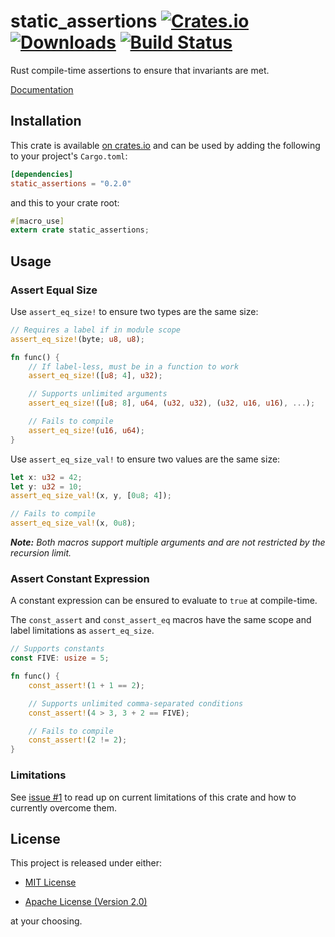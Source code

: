 # static_assertions [![Crates.io][crate-badge] ![Downloads][crate-dl]][crate] [![Build Status][travis-badge]][travis]

Rust compile-time assertions to ensure that invariants are met.

[Documentation][crate-doc]

## Installation

This crate is available [on crates.io][crate] and can be used by adding the
following to your project's `Cargo.toml`:

```toml
[dependencies]
static_assertions = "0.2.0"
```

and this to your crate root:

```rust
#[macro_use]
extern crate static_assertions;
```

## Usage

### Assert Equal Size

Use `assert_eq_size!` to ensure two types are the same size:

```rust
// Requires a label if in module scope
assert_eq_size!(byte; u8, u8);

fn func() {
    // If label-less, must be in a function to work
    assert_eq_size!([u8; 4], u32);

    // Supports unlimited arguments
    assert_eq_size!([u8; 8], u64, (u32, u32), (u32, u16, u16), ...);

    // Fails to compile
    assert_eq_size!(u16, u64);
}

```

Use `assert_eq_size_val!` to ensure two values are the same size:

```rust
let x: u32 = 42;
let y: u32 = 10;
assert_eq_size_val!(x, y, [0u8; 4]);

// Fails to compile
assert_eq_size_val!(x, 0u8);
```

_**Note:** Both macros support multiple arguments and are not restricted by the recursion limit._

### Assert Constant Expression

A constant expression can be ensured to evaluate to `true` at compile-time.

The `const_assert` and `const_assert_eq` macros have the same scope and label
limitations as `assert_eq_size`.

```rust
// Supports constants
const FIVE: usize = 5;

fn func() {
    const_assert!(1 + 1 == 2);

    // Supports unlimited comma-separated conditions
    const_assert!(4 > 3, 3 + 2 == FIVE);

    // Fails to compile
    const_assert!(2 != 2);
}
```

### Limitations

See [issue #1](https://github.com/nvzqz/static-assertions-rs/issues/1) to read
up on current limitations of this crate and how to currently overcome them.

## License

This project is released under either:

- [MIT License][license-mit]

- [Apache License (Version 2.0)][license-apache]

at your choosing.

[crate]:       https://crates.io/crates/static_assertions
[crate-dl]:    https://img.shields.io/crates/d/static_assertions.svg
[crate-doc]:   https://docs.rs/static_assertions/
[crate-badge]: https://img.shields.io/crates/v/static_assertions.svg

[travis]:       https://travis-ci.org/nvzqz/static-assertions-rs
[travis-badge]: https://travis-ci.org/nvzqz/static-assertions-rs.svg?branch=master

[license-mit]:    https://github.com/nvzqz/static-assertions-rs/blob/master/LICENSE-MIT
[license-apache]: https://github.com/nvzqz/static-assertions-rs/blob/master/LICENSE-APACHE

